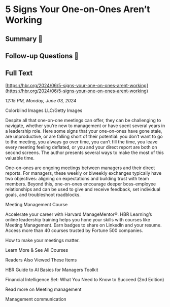 # 5 Signs Your One-on-Ones Aren’t Working

## Summary 🤖



## Follow-up Questions 🤖



## Full Text

[https://hbr.org/2024/06/5-signs-your-one-on-ones-arent-working](https://hbr.org/2024/06/5-signs-your-one-on-ones-arent-working)

*12:15 PM, Monday, June 03, 2024*

Colorblind Images LLC/Getty Images

Despite all that one-on-one meetings can offer, they can be challenging to navigate, whether you’re new to management or have spent several years in a leadership role. Here some signs that your one-on-ones have gone stale, are unproductive, or are falling short of their potential: you don’t want to go to the meeting, you always go over time, you can’t fill the time, you leave every meeting feeling deflated, or you and your direct report are both on second screens. The author presents several ways to make the most of this valuable time.

One-on-ones are ongoing meetings between managers and their direct reports. For managers, these weekly or biweekly exchanges typically have two objectives: aligning on expectations and building trust with team members. Beyond this, one-on-ones encourage deeper boss-employee relationships and can be used to give and receive feedback, set individual goals, and troubleshoot roadblocks.

Meeting Management Course

Accelerate your career with Harvard ManageMentor®. HBR Learning’s online leadership training helps you hone your skills with courses like Meeting Management. Earn badges to share on LinkedIn and your resume. Access more than 40 courses trusted by Fortune 500 companies.

How to make your meetings matter.

Learn More & See All Courses

Readers Also Viewed These Items

HBR Guide to AI Basics for Managers Toolkit

Financial Intelligence Set: What You Need to Know to Succeed (2nd Edition)

Read more on Meeting management

Management communication

